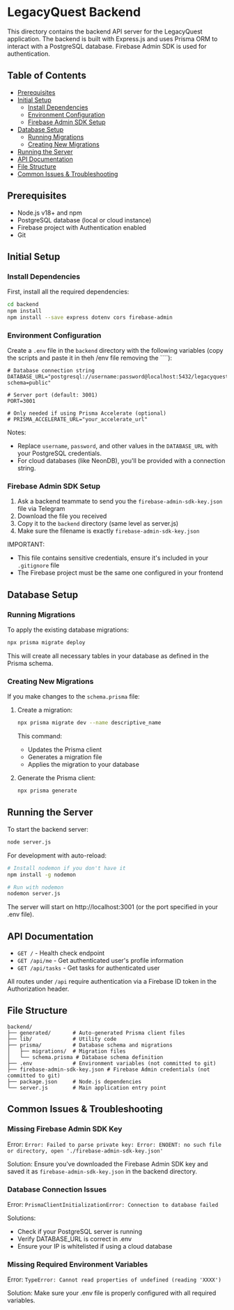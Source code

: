 # LegacyQuest Backend

This directory contains the backend API server for the LegacyQuest application. The backend is built with Express.js and uses Prisma ORM to interact with a PostgreSQL database. Firebase Admin SDK is used for authentication.

## Table of Contents

- [Prerequisites](#prerequisites)
- [Initial Setup](#initial-setup)
  - [Install Dependencies](#install-dependencies)
  - [Environment Configuration](#environment-configuration)
  - [Firebase Admin SDK Setup](#firebase-admin-sdk-setup)
- [Database Setup](#database-setup)
  - [Running Migrations](#running-migrations)
  - [Creating New Migrations](#creating-new-migrations)
- [Running the Server](#running-the-server)
- [API Documentation](#api-documentation)
- [File Structure](#file-structure)
- [Common Issues & Troubleshooting](#common-issues--troubleshooting)

## Prerequisites

- Node.js v18+ and npm
- PostgreSQL database (local or cloud instance)
- Firebase project with Authentication enabled
- Git

## Initial Setup

### Install Dependencies

First, install all the required dependencies:

```bash
cd backend
npm install
npm install --save express dotenv cors firebase-admin
```

### Environment Configuration

Create a `.env` file in the `backend` directory with the following variables (copy the scripts and paste it in theh /env file removing the ````):

```
# Database connection string
DATABASE_URL="postgresql://username:password@localhost:5432/legacyquest?schema=public"

# Server port (default: 3001)
PORT=3001

# Only needed if using Prisma Accelerate (optional)
# PRISMA_ACCELERATE_URL="your_accelerate_url"
```

Notes:
- Replace `username`, `password`, and other values in the `DATABASE_URL` with your PostgreSQL credentials.
- For cloud databases (like NeonDB), you'll be provided with a connection string.

### Firebase Admin SDK Setup

1. Ask a backend teammate to send you the `firebase-admin-sdk-key.json` file via Telegram
2. Download the file you received 
3. Copy it to the `backend` directory (same level as server.js)
3. Make sure the filename is exactly `firebase-admin-sdk-key.json`


IMPORTANT:
- This file contains sensitive credentials, ensure it's included in your `.gitignore` file
- The Firebase project must be the same one configured in your frontend

## Database Setup

### Running Migrations

To apply the existing database migrations:

```bash
npx prisma migrate deploy
```

This will create all necessary tables in your database as defined in the Prisma schema.

### Creating New Migrations

If you make changes to the `schema.prisma` file:

1. Create a migration:
   ```bash
   npx prisma migrate dev --name descriptive_name
   ```
   This command:
   - Updates the Prisma client
   - Generates a migration file
   - Applies the migration to your database

2. Generate the Prisma client:
   ```bash
   npx prisma generate
   ```

## Running the Server

To start the backend server:

```bash
node server.js
```

For development with auto-reload:
```bash
# Install nodemon if you don't have it
npm install -g nodemon

# Run with nodemon
nodemon server.js
```

The server will start on http://localhost:3001 (or the port specified in your .env file).

## API Documentation

- `GET /` - Health check endpoint
- `GET /api/me` - Get authenticated user's profile information
- `GET /api/tasks` - Get tasks for authenticated user

All routes under `/api` require authentication via a Firebase ID token in the Authorization header.

## File Structure

```
backend/
├── generated/       # Auto-generated Prisma client files
├── lib/             # Utility code 
├── prisma/          # Database schema and migrations
│   ├── migrations/  # Migration files
│   └── schema.prisma # Database schema definition
├── .env             # Environment variables (not committed to git)
├── firebase-admin-sdk-key.json # Firebase Admin credentials (not committed to git)
├── package.json     # Node.js dependencies
└── server.js        # Main application entry point
```

## Common Issues & Troubleshooting

### Missing Firebase Admin SDK Key
Error: `Error: Failed to parse private key: Error: ENOENT: no such file or directory, open './firebase-admin-sdk-key.json'`

Solution: Ensure you've downloaded the Firebase Admin SDK key and saved it as `firebase-admin-sdk-key.json` in the backend directory.

### Database Connection Issues
Error: `PrismaClientInitializationError: Connection to database failed`

Solutions:
- Check if your PostgreSQL server is running
- Verify DATABASE_URL is correct in .env
- Ensure your IP is whitelisted if using a cloud database

### Missing Required Environment Variables
Error: `TypeError: Cannot read properties of undefined (reading 'XXXX')`

Solution: Make sure your .env file is properly configured with all required variables.